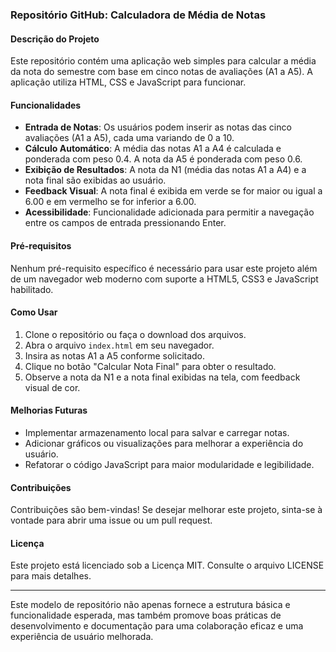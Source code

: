 ### Repositório GitHub: Calculadora de Média de Notas

#### Descrição do Projeto
Este repositório contém uma aplicação web simples para calcular a média da nota do semestre com base em cinco notas de avaliações (A1 a A5). A aplicação utiliza HTML, CSS e JavaScript para funcionar.

#### Funcionalidades
- **Entrada de Notas**: Os usuários podem inserir as notas das cinco avaliações (A1 a A5), cada uma variando de 0 a 10.
- **Cálculo Automático**: A média das notas A1 a A4 é calculada e ponderada com peso 0.4. A nota da A5 é ponderada com peso 0.6.
- **Exibição de Resultados**: A nota da N1 (média das notas A1 a A4) e a nota final são exibidas ao usuário.
- **Feedback Visual**: A nota final é exibida em verde se for maior ou igual a 6.00 e em vermelho se for inferior a 6.00.
- **Acessibilidade**: Funcionalidade adicionada para permitir a navegação entre os campos de entrada pressionando Enter.


#### Pré-requisitos
Nenhum pré-requisito específico é necessário para usar este projeto além de um navegador web moderno com suporte a HTML5, CSS3 e JavaScript habilitado.

#### Como Usar
1. Clone o repositório ou faça o download dos arquivos.
2. Abra o arquivo `index.html` em seu navegador.
3. Insira as notas A1 a A5 conforme solicitado.
4. Clique no botão "Calcular Nota Final" para obter o resultado.
5. Observe a nota da N1 e a nota final exibidas na tela, com feedback visual de cor.

#### Melhorias Futuras
- Implementar armazenamento local para salvar e carregar notas.
- Adicionar gráficos ou visualizações para melhorar a experiência do usuário.
- Refatorar o código JavaScript para maior modularidade e legibilidade.

#### Contribuições
Contribuições são bem-vindas! Se desejar melhorar este projeto, sinta-se à vontade para abrir uma issue ou um pull request.

#### Licença
Este projeto está licenciado sob a Licença MIT. Consulte o arquivo LICENSE para mais detalhes.

---

Este modelo de repositório não apenas fornece a estrutura básica e funcionalidade esperada, mas também promove boas práticas de desenvolvimento e documentação para uma colaboração eficaz e uma experiência de usuário melhorada.

